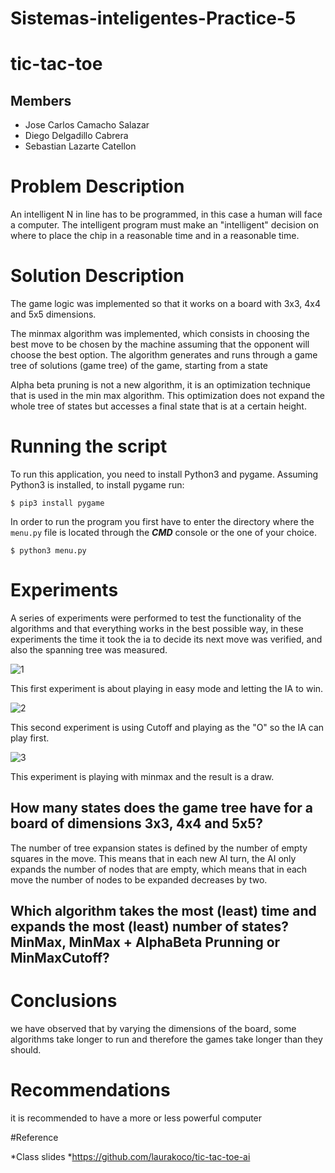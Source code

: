 
# Sistemas-inteligentes-Practice-5
# tic-tac-toe
## Members
* Jose Carlos Camacho Salazar
* Diego Delgadillo Cabrera
* Sebastian Lazarte Catellon

# Problem Description
An intelligent N in line has to be programmed, in this case a human will face a computer. The intelligent program must make an "intelligent" decision on where to place the chip in a reasonable time and in a reasonable time.

# Solution Description
The game logic was implemented so that it works on a board with 3x3, 4x4 and 5x5 dimensions.

The minmax algorithm was implemented, which consists in choosing the best move to be chosen by the machine assuming that the opponent will choose the best option. The algorithm generates and runs through a game tree of solutions (game tree) of the game, starting from a state 

Alpha beta pruning is not a new algorithm, it is an optimization technique that is used in the min max algorithm. This optimization does not expand the whole tree of states but accesses a final state that is at a certain height.

# Running the script
To run this application, you need to install Python3 and pygame. Assuming Python3 is installed, to install pygame run:

```
$ pip3 install pygame
```

In order to run the program you first have to enter the 
directory where the `menu.py` file is located through 
the ***CMD*** console or the one of your choice.

```
$ python3 menu.py
```
# Experiments

A series of experiments were performed to test the functionality of the algorithms and that everything works in the best possible way, in these experiments the time it took the ia to decide its next move was verified, and also the spanning tree was measured.

![1](https://user-images.githubusercontent.com/58644744/136495655-2f7cfe3d-c761-48ec-b7b9-c3df6692e785.png)

This first experiment is about playing in easy mode and letting the IA to win.

![2](https://user-images.githubusercontent.com/58644744/136495668-f1691259-204f-4118-bf2b-f45d0e22221f.png)

This second experiment is using Cutoff and playing as the "O" so the IA can play first.

![3](https://user-images.githubusercontent.com/58644744/136495678-3d74b735-887b-4525-8199-0aa5e42d072a.png)

This experiment is playing with minmax and the result is a draw.

## How many states does the game tree have for a board of dimensions 3x3, 4x4 and 5x5?

The number of tree expansion states is defined by the number of empty squares in the move.
This means that in each new AI turn, the AI only expands the number of nodes that are empty, which means that in each move the number of nodes to be expanded decreases by two.

## Which algorithm takes the most (least) time and expands the most (least) number of states? MinMax, MinMax + AlphaBeta Prunning or MinMaxCutoff?




# Conclusions

we have observed that by varying the dimensions of the board, some algorithms take longer to run and therefore the games take longer than they should.

# Recommendations

it is recommended to have a more or less powerful computer 

#Reference

*Class slides
*https://github.com/laurakoco/tic-tac-toe-ai

